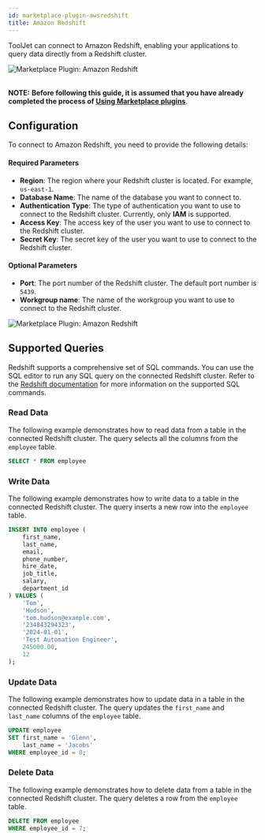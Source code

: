 ```yaml
---
id: marketplace-plugin-awsredshift
title: Amazon Redshift
---
```


ToolJet can connect to Amazon Redshift, enabling your applications to query data directly from a Redshift cluster.


<div style={{textAlign: 'center'}}>
    <img style={{ border:'0', marginBottom:'15px', borderRadius:'5px', boxShadow: '0px 1px 3px rgba(0, 0, 0, 0.2)' }} className="screenshot-full" src="/img/marketplace/plugins/redshift/install.gif" alt="Marketplace Plugin: Amazon Redshift" />
</div>

<br/>

**NOTE:** **Before following this guide, it is assumed that you have already completed the process of [Using Marketplace plugins](/docs/marketplace/marketplace-overview#using-marketplace-plugins)**.

<div style={{paddingTop:'24px', paddingBottom:'24px'}}>

## Configuration

To connect to Amazon Redshift, you need to provide the following details:

#### Required Parameters

- **Region**: The region where your Redshift cluster is located. For example, `us-east-1`.
- **Database Name**: The name of the database you want to connect to. 
- **Authentication Type**: The type of authentication you want to use to connect to the Redshift cluster. Currently, only **IAM** is supported.
- **Access Key**: The access key of the user you want to use to connect to the Redshift cluster. 
- **Secret Key**: The secret key of the user you want to use to connect to the Redshift cluster.

#### Optional Parameters

- **Port**: The port number of the Redshift cluster. The default port number is `5439`.
- **Workgroup name**: The name of the workgroup you want to use to connect to the Redshift cluster.

<div style={{textAlign: 'center'}}>
    <img style={{ border:'0', marginBottom:'15px', borderRadius:'5px', boxShadow: '0px 1px 3px rgba(0, 0, 0, 0.2)' }} className="screenshot-full" src="/img/marketplace/plugins/redshift/creds.png" alt="Marketplace Plugin: Amazon Redshift" />
</div>

</div>

<div style={{paddingTop:'24px', paddingBottom:'24px'}}>

## Supported Queries

Redshift supports a comprehensive set of SQL commands. You can use the SQL editor to run any SQL query on the connected Redshift cluster. Refer to the [Redshift documentation](https://docs.aws.amazon.com/redshift/latest/dg/c_SQL_commands.html) for more information on the supported SQL commands.

</div>

<div style={{paddingTop:'24px', paddingBottom:'24px'}}>

### Read Data 

The following example demonstrates how to read data from a table in the connected Redshift cluster. The query selects all the columns from the `employee` table.

```sql
SELECT * FROM employee 
```

</div>

<div style={{paddingTop:'24px', paddingBottom:'24px'}}>

### Write Data 

The following example demonstrates how to write data to a table in the connected Redshift cluster. The query inserts a new row into the `employee` table.

```sql
INSERT INTO employee (
    first_name,
    last_name,
    email,
    phone_number,
    hire_date,
    job_title,
    salary,
    department_id
) VALUES ( 
    'Tom', 
    'Hudson', 
    'tom.hudson@example.com', 
    '234843294323', 
    '2024-01-01', 
    'Test Automation Engineer', 
    245000.00, 
    12
);
```

</div>

<div style={{paddingTop:'24px', paddingBottom:'24px'}}>

### Update Data 

The following example demonstrates how to update data in a table in the connected Redshift cluster. The query updates the `first_name` and `last_name` columns of the `employee` table.

```sql
UPDATE employee
SET first_name = 'Glenn',
    last_name = 'Jacobs'
WHERE employee_id = 8;
```

</div>

<div style={{paddingTop:'24px', paddingBottom:'24px'}}>

### Delete Data

The following example demonstrates how to delete data from a table in the connected Redshift cluster. The query deletes a row from the `employee` table.

```sql
DELETE FROM employee
WHERE employee_id = 7;
```

</div>

